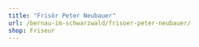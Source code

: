 ```yaml
---
title: "Frisör Peter Neubauer"
url: /bernau-im-schwarzwald/frisoer-peter-neubauer/
shop: Friseur
---
```

